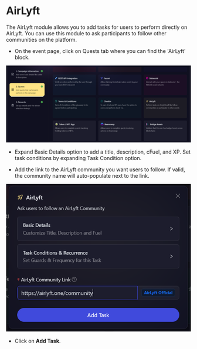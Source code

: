 # AirLyft

The AirLyft module allows you to add tasks for users to perform directly on AirLyft. You can use this module to ask participants to follow other communities on the platform.

- On the event page, click on Quests tab where you can find the 'AirLyft' block.

![AirLyft Module](../../images/AirLyftMain.png)

- Expand Basic Details option to add a title, description, cFuel, and XP. Set task conditions by expanding Task Condition option.

- Add the link to the AirLyft community you want users to follow. If valid, the community name will auto-populate next to the link.

![AirLyft Basic](../../images/AirLyftBasic.png)

- Click on **Add Task**.